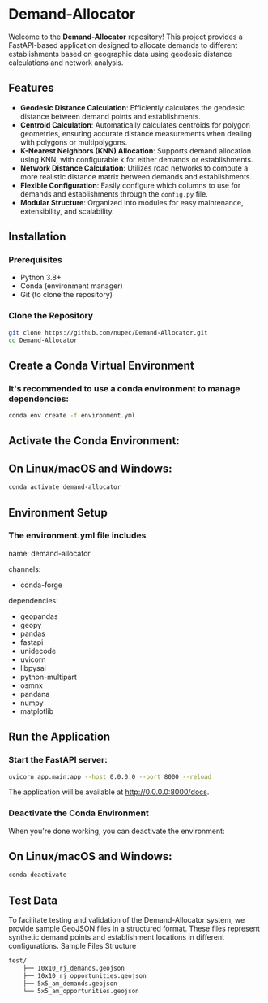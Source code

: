 # Demand-Allocator

Welcome to the **Demand-Allocator** repository! This project provides a FastAPI-based application designed to allocate demands to different establishments based on geographic data using geodesic distance calculations and network analysis.

## Features

- **Geodesic Distance Calculation**: Efficiently calculates the geodesic distance between demand points and establishments.
- **Centroid Calculation**: Automatically calculates centroids for polygon geometries, ensuring accurate distance measurements when dealing with polygons or multipolygons.
- **K-Nearest Neighbors (KNN) Allocation**: Supports demand allocation using KNN, with configurable k for either demands or establishments.
- **Network Distance Calculation**: Utilizes road networks to compute a more realistic distance matrix between demands and establishments.
- **Flexible Configuration**: Easily configure which columns to use for demands and establishments through the `config.py` file.
- **Modular Structure**: Organized into modules for easy maintenance, extensibility, and scalability.

## Installation

### Prerequisites

- Python 3.8+
- Conda (environment manager)
- Git (to clone the repository)

### Clone the Repository

```bash
git clone https://github.com/nupec/Demand-Allocator.git
cd Demand-Allocator
```

## Create a Conda Virtual Environment

### It's recommended to use a conda environment to manage dependencies:

```bash
conda env create -f environment.yml
```
## Activate the Conda Environment:
## On Linux/macOS and Windows:

```bash
conda activate demand-allocator
```

## Environment Setup
### The **environment.yml** file includes 
name: demand-allocator

channels:
  - conda-forge

dependencies:
  - geopandas
  - geopy
  - pandas
  - fastapi
  - unidecode
  - uvicorn
  - libpysal
  - python-multipart
  - osmnx
  - pandana
  - numpy
  - matplotlib


## Run the Application

### Start the FastAPI server:
```bash
uvicorn app.main:app --host 0.0.0.0 --port 8000 --reload
```
The application will be available at http://0.0.0.0:8000/docs.

### Deactivate the Conda Environment

When you're done working, you can deactivate the environment:
## On Linux/macOS and Windows:
```bash
conda deactivate
```

## Test Data

To facilitate testing and validation of the Demand-Allocator system, we provide sample GeoJSON files in a structured format. These files represent synthetic demand points and establishment locations in different configurations.
Sample Files Structure


```bash
test/
    ├── 10x10_rj_demands.geojson
    ├── 10x10_rj_opportunities.geojson
    ├── 5x5_am_demands.geojson
    └── 5x5_am_opportunities.geojson

